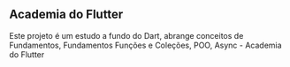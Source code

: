## Academia do Flutter

<!--Este projeto é um estudo a fundo do Dart, abrange conceitos de POO, Async, Streams, Banco de Dados, entre outros - Academia do Flutter-->

Este projeto é um estudo a fundo do Dart, abrange conceitos de Fundamentos, Fundamentos Funções e Coleções, POO, Async - Academia do Flutter

